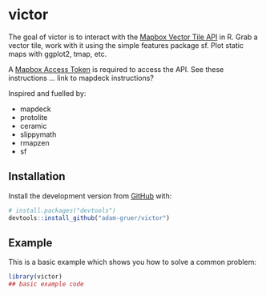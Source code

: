 
<!-- README.md is generated from README.Rmd. Please edit that file -->

# victor

<!-- badges: start -->

<!-- badges: end -->

The goal of victor is to interact with the [Mapbox Vector Tile
API](https://docs.mapbox.com/help/glossary/vector-tiles-api/) in R. Grab
a vector tile, work with it using the simple features package sf. Plot
static maps with ggplot2, tmap, etc.

A [Mapbox Access Token](link%20here) is required to access the API. See
these instructions … link to mapdeck instructions?

Inspired and fuelled by:

  - mapdeck
  - protolite
  - ceramic
  - slippymath
  - rmapzen
  - sf

## Installation

Install the development version from [GitHub](https://github.com/) with:

``` r
# install.packages("devtools")
devtools::install_github("adam-gruer/victor")
```

## Example

This is a basic example which shows you how to solve a common problem:

``` r
library(victor)
## basic example code
```
